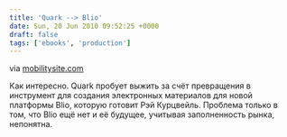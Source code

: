 ```yaml
---
title: 'Quark --> Blio'
date: Sun, 20 Jun 2010 09:52:25 +0000
draft: false
tags: ['ebooks', 'production']
---
```


via [mobilitysite.com](http://www.mobilitysite.com/2010/06/ebooks-an-alternative-for-e-publishers/)

Как интересно. Quark пробует выжить за счёт превращения в инструмент для создания электронных материалов для новой платформы Blio, которую готовит Рэй Курцвейль. Проблема только в том, что Blio ещё нет и её будущее, учитывая заполненность рынка, непонятна.